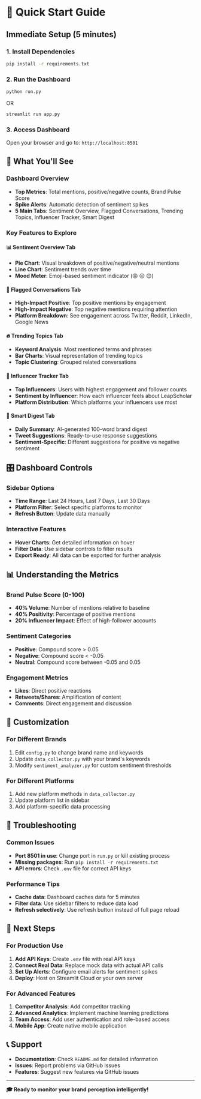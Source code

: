 # 🚀 Quick Start Guide

## Immediate Setup (5 minutes)

### 1. Install Dependencies
```bash
pip install -r requirements.txt
```

### 2. Run the Dashboard
```bash
python run.py
```
OR
```bash
streamlit run app.py
```

### 3. Access Dashboard
Open your browser and go to: `http://localhost:8501`

## 🎯 What You'll See

### Dashboard Overview
- **Top Metrics**: Total mentions, positive/negative counts, Brand Pulse Score
- **Spike Alerts**: Automatic detection of sentiment spikes
- **5 Main Tabs**: Sentiment Overview, Flagged Conversations, Trending Topics, Influencer Tracker, Smart Digest

### Key Features to Explore

#### 📊 Sentiment Overview Tab
- **Pie Chart**: Visual breakdown of positive/negative/neutral mentions
- **Line Chart**: Sentiment trends over time
- **Mood Meter**: Emoji-based sentiment indicator (😡 😐 😊)

#### 🚨 Flagged Conversations Tab
- **High-Impact Positive**: Top positive mentions by engagement
- **High-Impact Negative**: Top negative mentions requiring attention
- **Platform Breakdown**: See engagement across Twitter, Reddit, LinkedIn, Google News

#### 🔥 Trending Topics Tab
- **Keyword Analysis**: Most mentioned terms and phrases
- **Bar Charts**: Visual representation of trending topics
- **Topic Clustering**: Grouped related conversations

#### 👥 Influencer Tracker Tab
- **Top Influencers**: Users with highest engagement and follower counts
- **Sentiment by Influencer**: How each influencer feels about LeapScholar
- **Platform Distribution**: Which platforms your influencers use most

#### 📧 Smart Digest Tab
- **Daily Summary**: AI-generated 100-word brand digest
- **Tweet Suggestions**: Ready-to-use response suggestions
- **Sentiment-Specific**: Different suggestions for positive vs negative sentiment

## 🎛️ Dashboard Controls

### Sidebar Options
- **Time Range**: Last 24 Hours, Last 7 Days, Last 30 Days
- **Platform Filter**: Select specific platforms to monitor
- **Refresh Button**: Update data manually

### Interactive Features
- **Hover Charts**: Get detailed information on hover
- **Filter Data**: Use sidebar controls to filter results
- **Export Ready**: All data can be exported for further analysis

## 📊 Understanding the Metrics

### Brand Pulse Score (0-100)
- **40% Volume**: Number of mentions relative to baseline
- **40% Positivity**: Percentage of positive mentions
- **20% Influencer Impact**: Effect of high-follower accounts

### Sentiment Categories
- **Positive**: Compound score > 0.05
- **Negative**: Compound score < -0.05
- **Neutral**: Compound score between -0.05 and 0.05

### Engagement Metrics
- **Likes**: Direct positive reactions
- **Retweets/Shares**: Amplification of content
- **Comments**: Direct engagement and discussion

## 🔧 Customization

### For Different Brands
1. Edit `config.py` to change brand name and keywords
2. Update `data_collector.py` with your brand's keywords
3. Modify `sentiment_analyzer.py` for custom sentiment thresholds

### For Different Platforms
1. Add new platform methods in `data_collector.py`
2. Update platform list in sidebar
3. Add platform-specific data processing

## 🚨 Troubleshooting

### Common Issues
- **Port 8501 in use**: Change port in `run.py` or kill existing process
- **Missing packages**: Run `pip install -r requirements.txt`
- **API errors**: Check `.env` file for correct API keys

### Performance Tips
- **Cache data**: Dashboard caches data for 5 minutes
- **Filter data**: Use sidebar filters to reduce data load
- **Refresh selectively**: Use refresh button instead of full page reload

## 🎯 Next Steps

### For Production Use
1. **Add API Keys**: Create `.env` file with real API keys
2. **Connect Real Data**: Replace mock data with actual API calls
3. **Set Up Alerts**: Configure email alerts for sentiment spikes
4. **Deploy**: Host on Streamlit Cloud or your own server

### For Advanced Features
1. **Competitor Analysis**: Add competitor tracking
2. **Advanced Analytics**: Implement machine learning predictions
3. **Team Access**: Add user authentication and role-based access
4. **Mobile App**: Create native mobile application

## 📞 Support

- **Documentation**: Check `README.md` for detailed information
- **Issues**: Report problems via GitHub issues
- **Features**: Suggest new features via GitHub issues

---

**🎓 Ready to monitor your brand perception intelligently!** 